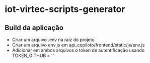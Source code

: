 # iot-virtec-scripts-generator

## Build da aplicação

- Criar um arquivo .env na raiz do projeto
- Criar um arquivo env.js em api_copiloto/frontend/static/js/env.js
- Adicionar em ambos arquivos o token de autentificação usando TOKEN_GITHUB = ''


